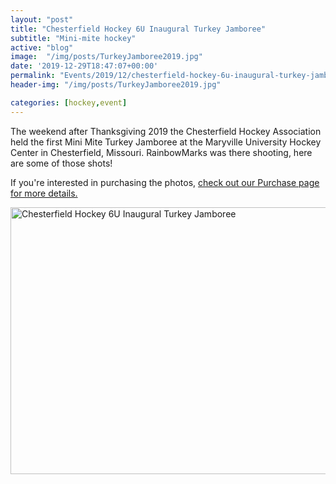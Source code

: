 ```yaml
---
layout: "post"
title: "Chesterfield Hockey 6U Inaugural Turkey Jamboree"
subtitle: "Mini-mite hockey"
active: "blog"
image:  "/img/posts/TurkeyJamboree2019.jpg"
date: '2019-12-29T18:47:07+00:00'
permalink: "Events/2019/12/chesterfield-hockey-6u-inaugural-turkey-jamboree"
header-img: "/img/posts/TurkeyJamboree2019.jpg"

categories: [hockey,event]
---
```

The weekend after Thanksgiving 2019 the Chesterfield Hockey Association held the first Mini Mite Turkey Jamboree at the Maryville University Hockey Center in Chesterfield, Missouri. RainbowMarks was there shooting, here are some of those shots!

If you&#39;re interested in purchasing the photos, <a href="/Purchase">check out our Purchase page for more details.</a>

<div class="d-flex justify-content-center"><a data-flickr-embed="true" data-footer="true" data-header="true" href="https://www.flickr.com/photos/chammond/albums/72157712272770856" title="Chesterfield Hockey 6U Inaugural Turkey Jamboree"><img alt="Chesterfield Hockey 6U Inaugural Turkey Jamboree" height="427" src="https://live.staticflickr.com/65535/49240618103_59fab103f6_z.jpg" style="float: left;" width="640" /></a> <script async src="https://embedr.flickr.com/assets/client-code.js" charset="utf-8"></script></div>